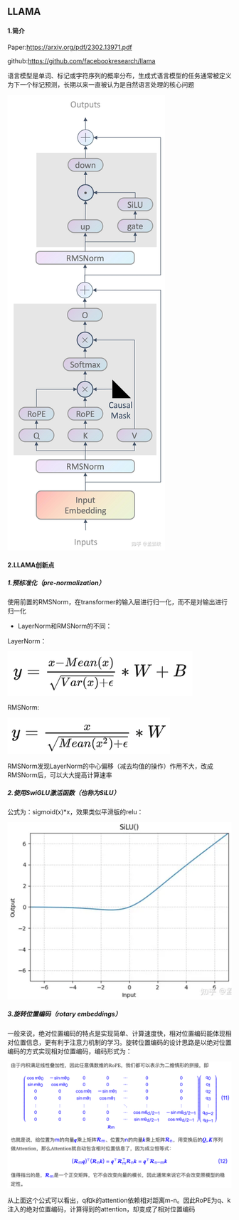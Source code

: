 ## LLAMA

#### 1.简介

Paper:https://arxiv.org/pdf/2302.13971.pdf

github:https://github.com/facebookresearch/llama

语言模型是单词、标记或字符序列的概率分布，生成式语言模型的任务通常被定义为下一个标记预测，长期以来一直被认为是自然语言处理的核心问题

![](image/llama-1.png)



#### 2.LLAMA创新点

##### 1.预标准化（pre-normalization）

使用前置的RMSNorm，在transformer的输入层进行归一化，而不是对输出进行归一化

- LayerNorm和RMSNorm的不同：

LayerNorm：

![](image/llama-2.png)

RMSNorm:

![](image/llama-3.png)

RMSNorm发现LayerNorm的中心偏移（减去均值的操作）作用不大，改成RMSNorm后，可以大大提高计算速率

##### 2.使用SwiGLU激活函数（也称为SiLU）

公式为：sigmoid(x)*x，效果类似平滑版的relu：

![](image/llama-4.png)

##### 3.旋转位置编码（rotary embeddings）

一般来说，绝对位置编码的特点是实现简单、计算速度快，相对位置编码能体现相对位置信息，更有利于注意力机制的学习。旋转位置编码的设计思路是以绝对位置编码的方式实现相对位置编码，编码形式为：

![](image/llama-5.png)

从上面这个公式可以看出，q和k的attention依赖相对距离m-n。因此RoPE为q、k注入的绝对位置编码，计算得到的attention，却变成了相对位置编码

